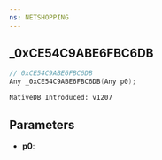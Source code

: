 ```yaml
---
ns: NETSHOPPING
---
```

## _0xCE54C9ABE6FBC6DB

```c
// 0xCE54C9ABE6FBC6DB
Any _0xCE54C9ABE6FBC6DB(Any p0);
```

```
NativeDB Introduced: v1207
```

## Parameters
* **p0**:
